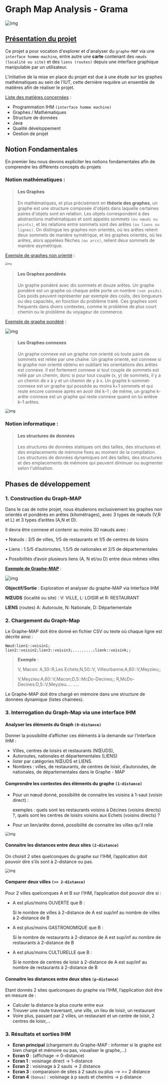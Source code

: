 # Graph Map Analysis - Grama

![img](https://cdn.discordapp.com/attachments/929500253734969378/1033444615568773191/image-20221022201904235.png)

## <u>Présentation du projet</u>

Ce projet a pour vocation d'explorer et d'analyser du `graphe-MAP` via une ` interface homme-machine`, entre autre une **carte** contenant des `nœuds (localité ou site)` et des `liens (routes)` depuis une interface graphique manipulable par un utilisateur.

L'initiative de la mise en place du projet est due à une étude sur les graphes mathématiques au sein de l'IUT, cette dernière requière un ensemble de matières afin de réaliser le projet.

<u>Liste des matières concernées</u> :

* Programmation IHM `(interface homme machine)`
* Graphes / Mathématiques
* Structure de données
* Java
* Qualité développement
* Gestion de projet 

## Notion Fondamentales

En premier lieu nous devons expliciter les notions fondamentales afin de comprendre les différents concepts du projets

### Notion mathématiques :

> #### Les Graphes
>
> En mathématiques, et plus précisément en **théorie des graphes**, un graphe est une structure composée d'objets dans laquelle certaines paires d'objets sont en relation. Les objets correspondent à des abstractions mathématiques et sont appelés sommets `(ou nœuds ou points)`, et les relations entre sommets sont des arêtes `(ou liens ou lignes)`. On distingue les graphes non orientés, où les arêtes relient deux sommets de manière symétrique, et les graphes orientés, où les arêtes, alors appelées flèches `(ou arcs)`, relient deux sommets de manière asymétrique.

<u>Exemple de graphes non orienté</u> : 



<img src="https://cdn.discordapp.com/attachments/897855194212212746/948520965917261884/unknown.png" alt="img" style="zoom:50%;" />



> #### Les Graphes pondérés
>
> Un graphe pondéré avec dix sommets et douze arêtes. Un graphe pondéré est un graphe où chaque arête porte un nombre `(son poids)`. 
> Ces poids peuvent représenter par exemple des coûts, des longueurs ou des capacités, en fonction du problème traité. 
> Ces graphes sont fréquents dans divers contextes, comme le problème de plus court chemin ou le problème du voyageur de commerce.

<u>Exemple de graphe pondéré</u> :



![img](https://cdn.discordapp.com/attachments/897855194212212746/948526106284261406/unknown.png)



> #### Les Graphes connexes
>
> Un graphe connexe est un graphe non orienté où toute paire de sommets est reliée par une chaîne. Un graphe orienté, est connexe si le graphe non orienté obtenu en oubliant les orientations des arêtes est connexe. Il est fortement connexe si tout couple de sommets est relié par un chemin, donc si pour tout couple (x, y) de sommets, il y a un chemin de x à y et un chemin de y à x. Un graphe k-sommet-connexe est un graphe qui possède au moins k+1 sommets et qui reste encore connexe après en avoir ôté k–1 ; de même, un graphe k-arête-connexe est un graphe qui reste connexe quand on lui enlève k–1 arêtes. 



<img src="https://cdn.discordapp.com/attachments/897855194212212746/948532394854604820/unknown.png" alt="img" style="zoom:80%;" />





### Notion informatique :

> #### Les structures de données
>
> Les structures de données statiques ont des tailles, des structures et des emplacements de mémoire fixes au moment de la compilation. Les structures de données dynamiques ont des tailles, des structures et des emplacements de mémoire qui peuvent diminuer ou augmenter selon l'utilisation.

## Phases de développement

### 1. Construction du Graph-MAP

Dans le cas de notre projet, nous étudierons exclusivement les graphes non orientés et pondérés en arêtes (kilométrages), avec 3 types de nœuds (V,R et L) et 3 types d’arêtes (A,N et D).

Il devra être connexe et contenir au moins 30 nœuds avec :

• Nœuds : 3/5 de villes, 1/5 de restaurants et 1/5 de centres de loisirs

• Liens : 1.5/5 d’autoroutes, 1.5/5 de nationales et 2/5 de départementales 

• Possibilités d’avoir plusieurs liens (A, N et/ou D) entre deux mêmes villes



**<u>Exemple de Graphe-MAP</u>** :



![img](https://cdn.discordapp.com/attachments/897855194212212746/948519054031847454/Capture_decran_2022-03-02_105452.png)



**Objectif/Sortie** : Exploration et analyser du graphe-MAP via Interface IHM 

**NŒUDS** (localité ou site) : V: VILLE, L: LOISIR et R: RESTAURANT 

**LIENS** (routes) A: Autoroute, N: Nationale, D: Départementale



### 2. Chargement du Graph-Map

Le Graphe-MAP doit être donné en fichier CSV ou texte où chaque ligne est décrite ainsi : 

`Nœud:lien1::voisin1; lien2::voisin2;lien3::voisin3;.........;lienk::voisink;; `

> **Exemple** :
>
> V, Macon: A,30::R,Les Echets;N,50::V, Villeurbanne;A,60::V,Meyzieu;;
>
> V,Meyzieu:A,60::V,Macon;D,5::McDo-Decines;; R,McDo-Decines:D,5::V,Meyzieu.... ..... 

Le Graphe-MAP doit être chargé en mémoire dans une structure de données dynamique (listes chainées). 

### 3. Interrogation du Graph-Map via une interface IHM

#### Analyser les éléments du Graph `(0-distance)`

Donner la possibilité d’afficher ces éléments à la demande sur l’interface IHM : 

* Villes, centres de loisirs et restaurants (NŒUDS), 
* Autoroutes, nationales et départementales (LIENS) 
* lister par catégories NŒUDS et LIENS. 
* Nombres : villes, de restaurants, de centres de loisir, d’autoroutes, de nationales, de départementales dans le Graphe - MAP

#### Comprendre les contextes des éléments du graphe `(1-distance) `

* Pour un nœud donné, possibilité de connaitre les voisins à 1-saut (voisin direct) : 

  exemples : quels sont les restaurants voisins à Décines (voisins directs) ?, quels sont les centres de loisirs voisins aux Echets (voisins directs) ? 

* Pour un lien/arête donné, possibilité de connaitre les villes qu’il relie



<img src="https://cdn.discordapp.com/attachments/897855194212212746/950661461359886366/unknown.png" alt="img" style="zoom:80%;" />

#### Connaitre les distances entre deux sites `(2-distance)`

On choisit 2 sites quelconques du graphe sur l’IHM, l’application doit pouvoir dire s’ils sont à 2-distance ou pas. 

<img src="https://cdn.discordapp.com/attachments/897855194212212746/950662089381400626/unknown.png" alt="img" style="zoom:80%;" />

#### Comparer deux villes `(>= 2-distance)`

Pour 2 villes quelconques A et B sur l’IHM, l’application doit pouvoir dire si : 

* A est plus/moins OUVERTE que B : 

  Si le nombre de villes à 2-distance de A est sup/inf au nombre de villes à 2-distance de B 

* A est plus/moins GASTRONOMIQUE que B : 

  Si le nombre de restaurants à 2-distance de A est sup/inf au nombre de restaurants à 2-distance de B 

* A est plus/moins CULTURELLE que B : 

  Si le nombre de centres de loisir à 2-distance de A est sup/inf au nombre de restaurants à 2-distance de B

#### Connaitre les distances entre deux sites `(p-distance)`

Etant donnés 2 sites quelconques du graphe via l’IHM, l’application doit être en mesure de : 

* Calculer la distance la plus courte entre eux 
* Trouver une route traversant, une ville, un lieu de loisir, un restaurant 
* Voire plus, passant par 2 villes, un restaurant et un centre de loisir, 2 centres de loisir,...

### 3. Résultats et sorties IHM

* **Ecran principal** (chargement du Graphe-MAP : informer si le graphe est bien chargé et mémoire ou pas, visualiser le graphe,...) 
* **Ecran 0** : (affichage -> 0-distance) 
* **Ecran 1** : voisinage direct -> 1-distance
* **Ecran 2** : voisinage à 2 sauts -> 2 distance 
* **Ecran 3** : comparaison de sites à 2 sauts ou plus --> >= 2 distance
* **Ecran 4** `(bonus)` : voisinage à p sauts et chemins -> p distance
